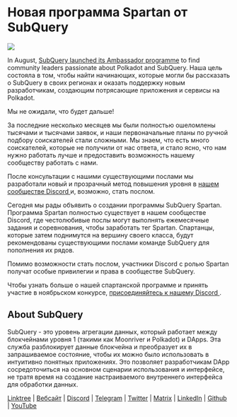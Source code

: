 # Новая программа Spartan от SubQuery

![](https://miro.medium.com/max/1400/1*k5cScGKMiC45i_N-em3x0Q.png)

In August, [SubQuery launched its Ambassador programme](./20210713-Introducing-the-SubQuery-Ambassador-Program.md) to find community leaders passionate about Polkadot and SubQuery. Наша цель состояла в том, чтобы найти начинающих, которые могли бы рассказать о SubQuery в своих регионах и оказать поддержку новым разработчикам, создающим потрясающие приложения и сервисы на Polkadot.

Мы не ожидали, что будет дальше!

За последние несколько месяцев мы были полностью ошеломлены тысячами и тысячами заявок, и наши первоначальные планы по ручной подбору соискателей стали сложными. Мы знаем, что есть много соискателей, которые не получили от нас ответа, и стало ясно, что нам нужно работать лучше и предоставить возможность нашему сообществу работать с нами.

После консультации с нашими существующими послами мы разработали новый и прозрачный метод повышения уровня в [ нашем сообществе Discord ](https://discord.com/invite/subquery) и, возможно, стать послом.

Сегодня мы рады объявить о создании программы SubQuery Spartan. Программа Spartan полностью существует в нашем сообществе Discord, где честолюбивые послы могут выполнять ежемесячные задания и соревнования, чтобы заработать тег Spartan. Спартанцы, которые затем поднимутся на вершину своего класса, будут рекомендованы существующими послами команде SubQuery для пополнения их рядов.

Помимо возможности стать послом, участники Discord с ролью Spartan получат особые привилегии и права в сообществе SubQuery.

Чтобы узнать больше о нашей спартанской программе и принять участие в ноябрьском конкурсе, [ присоединяйтесь к нашему Discord ](https://discord.com/invite/subquery).

## About SubQuery

SubQuery - это уровень агрегации данных, который работает между блокчейнами уровня 1 (такими как Moonriver и Polkadot) и DApps. Эта служба разблокирует данные блокчейна и преобразует их в запрашиваемое состояние, чтобы их можно было использовать в интуитивно понятных приложениях. Это позволяет разработчикам DApp сосредоточиться на основном сценарии использования и интерфейсе, не тратя время на создание настраиваемого внутреннего интерфейса для обработки данных.

[Linktree](https://linktr.ee/subquerynetwork) | [Вебсайт](https://subquery.network/) | [Discord](https://discord.com/invite/78zg8aBSMG) | [Telegram](https://t.me/subquerynetwork) | [Twitter](https://twitter.com/subquerynetwork) | [Matrix](https://matrix.to/#/#subquery:matrix.org) | [LinkedIn](https://www.linkedin.com/company/subquery) | [Github](https://github.com/subquery/subql) | [YouTube](https://www.youtube.com/channel/UCi1a6NUUjegcLHDFLr7CqLw)
